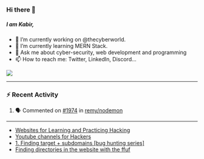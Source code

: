 ### Hi there 👋
##### I am Kabir,
- 🔭 I’m currently working on @thecyberworld.
- 🌱 I’m currently learning MERN Stack.
- 💬 Ask me about cyber-security, web development and programming
- 📫 How to reach me: Twitter, LinkedIn, Discord...

<img 
   src="https://github-readme-stats.vercel.app/api?username=kabir0x17&show_icons=true&title_color=fff&icon_color=79ff97&text_color=9f9f9f&bg_color=151515" 
/>

---

### :zap: Recent Activity

<!--START_SECTION:activity-->
1. 🗣 Commented on [#1974](https://github.com/remy/nodemon/issues/1974) in [remy/nodemon](https://github.com/remy/nodemon)
<!--END_SECTION:activity-->

---
<!-- YOUTUBE-VIDEOS-LIST:START -->
- [Websites for Learning and Practicing Hacking](https://www.youtube.com/watch?v=fAGc5C_9kiI)
- [Youtube channels for Hackers](https://www.youtube.com/watch?v=uTVJv4NEydM)
- [1.  Finding target + subdomains  [bug hunting series]](https://www.youtube.com/watch?v=dZNCjmaLei4)
- [Finding directories in the website with the ffuf](https://www.youtube.com/watch?v=NYoTBMK_gik)
<!-- YOUTUBE-VIDEOS-LIST:END -->
